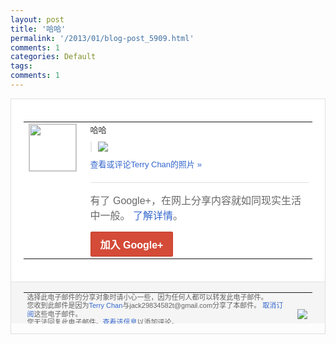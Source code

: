 ```yaml
---
layout: post
title: '哈哈'
permalink: '/2013/01/blog-post_5909.html'
comments: 1
categories: Default
tags: 
comments: 1
---
```

<!-- X-Notifications: 1:8077019fd0000000 -->

<div style="border:solid 1px #dfdfdf;color:#686868;font:13px Arial"><div style="background-color:#fff;padding:20px;"><table cellpadding="0" cellspacing="0"><tr><td style="padding-right:15px;vertical-align:top"><a href="https://plus.google.com/_/notifications/emlink?emr=14900066512970582018&amp;emid=COKn4_TxzrQCFUp_TAodtDUAAA&amp;path=%2F108643996575278738906&amp;dt=1357308963119&amp;uob=8"><img height="75" src="https://lh3.googleusercontent.com/-KKRGTyJ5Bl0/AAAAAAAAAAI/AAAAAAAAtnY/R4QEWIp3Ur0/s75-c-k-a/photo.jpg" style="border:solid 1px #cccccc;" width="75"/></a></td><td style="width:578px;color:#333;font:13px Arial;vertical-align:top"><div style="padding-bottom:10px">哈哈</div><div style="margin-bottom:10px;padding-left:10px; border-left:2px solid #EAEAEA"><span style="margin-right:5px"><a href="https://plus.google.com/_/notifications/emlink?emr=14900066512970582018&amp;emid=COKn4_TxzrQCFUp_TAodtDUAAA&amp;path=%2F108643996575278738906%2Fposts%2FMBSqhA4qmwK%3Fgpinv%3DAMIXal_Sug8fwEUYQ2Ne6767hE5YS_chOT0lT3_ZaE8QUyZPKO-mF9Uy_goSvHwgiNG304PilyTMllyP7GrO0ntMs_72bQKj9rl7dtBc-N2NpDwz7m2tbKs&amp;dt=1357308963119&amp;uob=8" style="color:#3366CC;text-decoration:none;"><img border="0" src="https://lh5.googleusercontent.com/-cLFmgsYvx4U/UObj8_-LsuI/AAAAAAAAuBA/_aYO0Uw_vRU/h120/ea0e43a20288796fc342080642d51b83.jpg" style="max-height:200px;max-width:275px"/></a></span></div><a href="https://plus.google.com/_/notifications/emlink?emr=14900066512970582018&amp;emid=COKn4_TxzrQCFUp_TAodtDUAAA&amp;path=%2Fphotos%2F108643996575278738906%2Falbums%2F5829597396557500193%2F5829597404781589218%3Fgpinv%3DAMIXal_Sug8fwEUYQ2Ne6767hE5YS_chOT0lT3_ZaE8QUyZPKO-mF9Uy_goSvHwgiNG304PilyTMllyP7GrO0ntMs_72bQKj9rl7dtBc-N2NpDwz7m2tbKs%26authkey%3DCM6L4KGroZLL3AE&amp;dt=1357308963119&amp;uob=8" style="color:#3366CC;text-decoration:none">查看或评论Terry Chan的照片 »</a><div style="margin-top:20px;border-top:solid 1px #dfdfdf"><div style="padding:15px 0;color:#686868;font:16px Arial">有了 Google+，在网上分享内容就如同现实生活中一般。 <a href="http://www.google.com/+/learnmore/" style="color:#3366CC;text-decoration:none">了解详情</a>。</div><a href="https://plus.google.com/_/notifications/emlink?emr=14900066512970582018&amp;emid=COKn4_TxzrQCFUp_TAodtDUAAA&amp;path=%2F%3Fgpinv%3DAMIXal_Sug8fwEUYQ2Ne6767hE5YS_chOT0lT3_ZaE8QUyZPKO-mF9Uy_goSvHwgiNG304PilyTMllyP7GrO0ntMs_72bQKj9rl7dtBc-N2NpDwz7m2tbKs&amp;dt=1357308963119&amp;uob=8" style="display:inline-block;padding:7px 15px;background-color:#d44b38; color:#fff;font-size:16px; font-weight:bold;border-radius:2px;-webkit-border-radius:2px; -moz-border-radius:2px;border:solid 1px #c43b28; white-space:nowrap;text-decoration:none">加入 Google+</a></div></td></tr></table></div><div style="border-top:solid 1px #dfdfdf;padding:0 20px; background-color:#f5f5f5"><table cellpadding="0" cellspacing="0" style="height:50px"><tbody><tr><td style="vertical-align:middle;width:100%; color:#636363;font:11px Arial; line-height:120%">选择此电子邮件的分享对象时请小心一些，因为任何人都可以转发此电子邮件。<br/>您收到此邮件是因为<a href="https://plus.google.com/_/notifications/emlink?emr=14900066512970582018&amp;emid=COKn4_TxzrQCFUp_TAodtDUAAA&amp;path=%2F108643996575278738906%3Fgpinv%3DAMIXal_Sug8fwEUYQ2Ne6767hE5YS_chOT0lT3_ZaE8QUyZPKO-mF9Uy_goSvHwgiNG304PilyTMllyP7GrO0ntMs_72bQKj9rl7dtBc-N2NpDwz7m2tbKs&amp;dt=1357308963119&amp;uob=8" style="color:#3366CC;text-decoration:none">Terry Chan</a>与jack29834582t@gmail.com分享了本邮件。 <a href="https://plus.google.com/_/notifications/emlink?emr=14900066512970582018&amp;emid=COKn4_TxzrQCFUp_TAodtDUAAA&amp;path=%2F_%2Fnonplus%2Femailsettings%3Fgpinv%3DAMIXal_Sug8fwEUYQ2Ne6767hE5YS_chOT0lT3_ZaE8QUyZPKO-mF9Uy_goSvHwgiNG304PilyTMllyP7GrO0ntMs_72bQKj9rl7dtBc-N2NpDwz7m2tbKs%26est%3DADH5u8V6KW5lBEfbC-1ILJcH_OBhTbyySXdMwMKQV_u1-HDhWkk1BiyW0PAKNLECL5GLDgPvnvshI0-O2cipIdAamLOXHKY1Z9kBwQJU3xgz4GbDlFndhymBbgs3TZ5zGIftU-PhmzU4hvnRWaAc1Xu3cFCQpnrjUg&amp;dt=1357308963119&amp;uob=8" style="color:#3366CC;text-decoration:none">取消订阅</a>这些电子邮件。<br/>您无法回复此电子邮件。<a href="https://plus.google.com/_/notifications/emlink?emr=14900066512970582018&amp;emid=COKn4_TxzrQCFUp_TAodtDUAAA&amp;path=%2F108643996575278738906%2Fposts%2FMBSqhA4qmwK%3Fgpinv%3DAMIXal_Sug8fwEUYQ2Ne6767hE5YS_chOT0lT3_ZaE8QUyZPKO-mF9Uy_goSvHwgiNG304PilyTMllyP7GrO0ntMs_72bQKj9rl7dtBc-N2NpDwz7m2tbKs&amp;dt=1357308963119&amp;uob=8" style="color:#3366CC;text-decoration:none">查看该信息</a>以添加评论。<br/>Google Inc., 1600 Amphitheatre Pkwy, Mountain View, CA 94043 USA<br/></td><td><img src="https://ssl.gstatic.com/s2/oz/images/notifications/logo/google-plus-6617a72bb36cc548861652780c9e6ff1.png"/></td></tr></tbody></table></div></div>